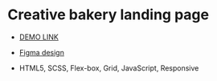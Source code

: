 # Creative bakery landing page
- [DEMO LINK](https://vsuslov29.github.io/layout_creativeBakery/)

- [Figma design](https://www.figma.com/file/dY3izAm0Vspsmra4lQWQIP/Bakerlab-(FE)?node-id=11342%3A1117)

- HTML5, SCSS, Flex-box, Grid, JavaScript, Responsive
